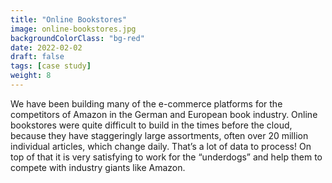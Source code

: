 ```yaml
---
title: "Online Bookstores"
image: online-bookstores.jpg
backgroundColorClass: "bg-red" 
date: 2022-02-02
draft: false
tags: [case study]
weight: 8
---
```


We have been building many of the e-commerce platforms for the competitors of Amazon in the German and European book industry. Online bookstores were quite difficult to build in the times before the cloud, because they have staggeringly large assortments, often over 20 million individual articles, which change daily. That’s a lot of data to process! On top of that it is very satisfying to work for the “underdogs” and help them to compete with industry giants like Amazon.